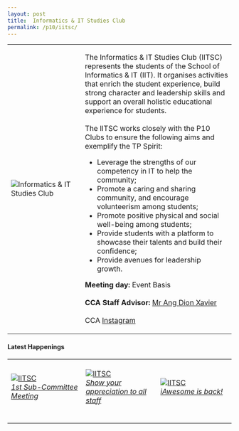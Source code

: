 ```yaml
---
layout: post
title:  Informatics & IT Studies Club
permalink: /p10/iitsc/
---
```


<div>
    <table>
        <tr>
            <td style="width:33%"><image src="{{site.baseurl}}/images/CCA_iitsc.jpg" style="display:block;margin-left:auto;margin-right:auto;" alt="Informatics & IT Studies Club"></image></td>
            <td>
                <p>
                    The Informatics & IT Studies Club (IITSC) represents the students of the School of Informatics & IT (IIT). It organises activities that enrich the student experience, build strong character and leadership skills and support an overall holistic educational experience for students.<br>
                    <br>
                    The IITSC works closely with the P10 Clubs to ensure the following aims and exemplify the TP Spirit:<br>
                    <ul>
                        <li>Leverage the strengths of our competency in IT to help the community;</li>
                        <li>Promote a caring and sharing community, and encourage volunteerism among students;</li>
                        <li>Promote positive physical and social well-being among students;</li>
                        <li>Provide students with a platform to showcase their talents and build their confidence;</li>
                        <li>Provide avenues for leadership growth.</li>
                    </ul>
                </p>
                <p>
                    <b>Meeting day:</b> Event Basis<br>
                    <br>
                    <b>CCA Staff Advisor:</b> <a href="mailto:ang.dx@tp.edu.sg">Mr Ang Dion Xavier</a><br>
                    <br>
                    CCA <a href="https://www.instagram.com/officialiitsc">Instagram</a>
                </p>
            </td>
        </tr>
    </table>
</div>

#### Latest Happenings

<div>
    <table>
        <tr>
            <td style="width:33%"><br>
                <a href="https://www.instagram.com/p/CElIMfWHppL/">
                    <image src="{{site.baseurl}}/images/CCA-iitsc_IG.jpg" style="display:block;margin-left:auto;margin-right:auto;" alt="IITSC">
                    <h6 style="margin-top:0%">1st Sub-Committee Meeting</h6>
                    </image>
                </a>
            </td>
            <td style="width:33%"><br>
                <a href="https://www.instagram.com/p/CEq7nQ0HiXu/">
                    <image src="{{site.baseurl}}/images/CCA-iitsc_IG2.jpg" style="display:block;margin-left:auto;margin-right:auto;" alt="IITSC">
                    <h6 style="margin-top:0%">Show your appreciation to all staff</h6>
                    </image>
                </a>
            </td>
            <td style="width:33%"><br>
                <a href="https://www.instagram.com/p/CE1A2CCH8EL/">
                    <image src="{{site.baseurl}}/images/CCA-iitsc_IG3.jpg" style="display:block;margin-left:auto;margin-right:auto;" alt="IITSC">
                    <h6 style="margin-top:0%">iAwesome is back!</h6>    
                    </image>
                </a>
            </td>
        </tr>
    </table>
</div>
